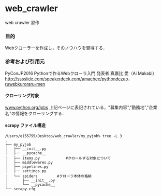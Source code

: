 # web_crawler
web crawler 習作

### 目的
Webクローラーを作成し，そのノウハウを習得する．

### 参考および引用元
PyConJP2016
Pythonで作るWebクローラ入門 発表者 真嘉比 愛（Ai Makabi）
http://sssslide.com/speakerdeck.com/amacbee/pythondezuo-ruwebkuroraru-men


#### クローリング対象
www.python.org/jobs
上記ページに表記されている，"募集内容","勤務地","企業名"の情報をクローリングする．

#### scrapy ファイル構造
```
/Users/e155755/Desktop/web_crawler/my_pyjob% tree -L 3
.
├── my_pyjob
│   ├── __init__.py
│   ├── __pycache__
│   ├── items.py			#クロールする対象について
│   ├── middlewares.py
│   ├── pipelines.py
│   ├── settings.py
│   └── spiders			#クローラ本体の格納
│       ├── __init__.py
│       └── __pycache__
└── scrapy.cfg
```



